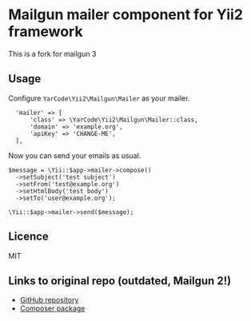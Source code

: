 # Mailgun mailer component for Yii2 framework

This is a fork for mailgun 3

## Usage
Configure `YarCode\Yii2\Mailgun\Mailer` as your mailer.
```
  'mailer' => [
      'class' => \YarCode\Yii2\Mailgun\Mailer::class,
      'domain' => 'example.org',
      'apiKey' => 'CHANGE-ME',
  ],
```
Now you can send your emails as usual.
```
$message = \Yii::$app->mailer->compose()
  ->setSubject('test subject')
  ->setFrom('test@example.org')
  ->setHtmlBody('test body')
  ->setTo('user@example.org');

\Yii::$app->mailer->send($message);
```
## Licence ##

MIT
    
## Links to original repo (outdated, Mailgun 2!) ##

* [GitHub repository](https://github.com/yarcode/yii2-mailgun-mailer)
* [Composer package](https://packagist.org/packages/yarcode/yii2-mailgun-mailer)
